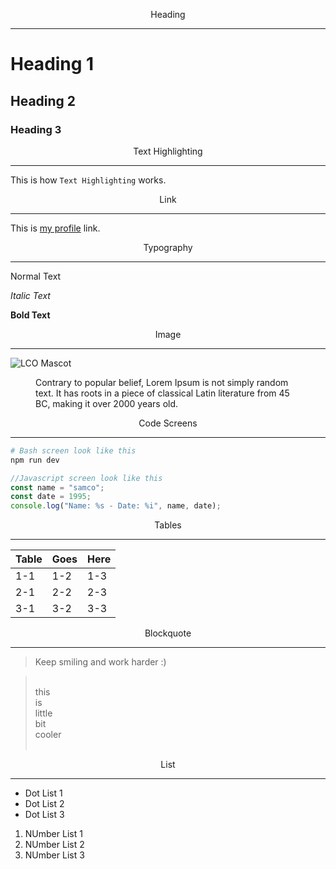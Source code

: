 <p align="center">Heading<hr></p>

# Heading 1

## Heading 2

### Heading 3

<p align="center">Text Highlighting<hr></p>

This is how `Text Highlighting` works.

<p align="center">Link<hr></p>

This is [my profile](https://github.com/sametdemiralay) link.

<p align="center">Typography<hr></p>

Normal Text

_Italic Text_

**Bold Text**

<p align="center">Image<hr></p>

![LCO Mascot](https://learncodeonline.in/mascot.png)

<figure>
  <img src="https://images.unsplash.com/photo-1556740758-90de374c12ad?ixlib=rb-1.2.1&amp;ixid=eyJhcHBfaWQiOjEyMDd9&amp;auto=format&amp;fit=crop&amp;w=1000&amp;q=80" alt="">
  <figcaption>Contrary to popular belief, Lorem Ipsum is not simply random text. It has roots in a piece of classical Latin literature from 45 BC, making it over 2000 years old.</figcaption>
</figure>

<p align="center">Code Screens<hr></p>

```bash
# Bash screen look like this
npm run dev
```

```javascript
//Javascript screen look like this
const name = "samco";
const date = 1995;
console.log("Name: %s - Date: %i", name, date);
```

<p align="center">Tables<hr></p>

| Table | Goes | Here |
| ----- | ---- | ---- |
| 1-1   | 1-2  | 1-3  |
| 2-1   | 2-2  | 2-3  |
| 3-1   | 3-2  | 3-3  |

<p align="center">Blockquote<hr></p>

> Keep smiling and work harder :)

> </br>this</br>is</br>little</br>bit</br>cooler</br></br>

<p align="center">List<hr></p>

- Dot List 1
- Dot List 2
- Dot List 3

1. NUmber List 1
1. NUmber List 2
1. NUmber List 3

